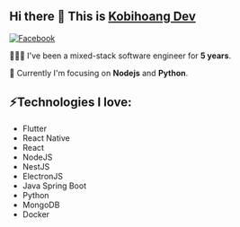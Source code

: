 ## Hi there 👋 This is [Kobihoang Dev](https://www.facebook.com/kobihoang)
[![Facebook](https://img.shields.io/badge/-Kobihoang-ff0000?style=flat-square&logo=Facebook&link=https://www.facebook.com/kobihoang)](https://www.facebook.com/kobihoang)

👨🏻‍💻 I've been a mixed-stack software engineer for **5 years**. 

🔭 Currently I'm focusing on **Nodejs** and **Python**. 

## ⚡Technologies I love:
- Flutter
- React Native
- React
- NodeJS
- NestJS
- ElectronJS
- Java Spring Boot
- Python
- MongoDB
- Docker
